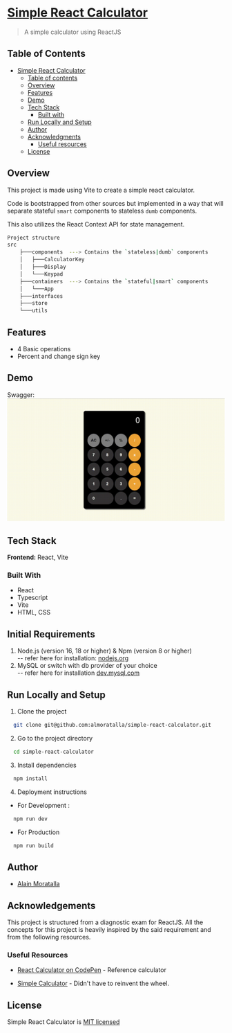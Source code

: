 # [Simple React Calculator](https://github.com/almoratalla/simple-react-calculator)

> A simple calculator using ReactJS

## Table of Contents

-   [Simple React Calculator](#simple-react-calculator)
    -   [Table of contents](#table-of-contents)
    -   [Overview](#overview)
    -   [Features](#features)
    -   [Demo](#demo)
    -   [Tech Stack](#tech-stack)
        -   [Built with](#built-with)
    -   [Run Locally and Setup](#run-locally-and-setup)
    -   [Author](#author)
    -   [Acknowledgments](#acknowledgments)
        -   [Useful resources](#useful-resources)
    -   [License](#license)

## Overview

This project is made using Vite to create a simple react calculator.

Code is bootstrapped from other sources but implemented in a way that will separate
stateful `smart` components to stateless `dumb` components.

This also utilizes the React Context API for state management.

```bash
Project structure
src
    ├───components  ---> Contains the `stateless|dumb` components
    │   ├───CalculatorKey
    │   ├───Display
    │   └───Keypad
    ├───containers  ---> Contains the `stateful|smart` components
    │   └───App
    ├───interfaces
    ├───store
    └───utils
```

## Features

-   4 Basic operations
-   Percent and change sign key

## Demo

Swagger:  
![Calculator Demo](./resources/calc-demo.gif)

## Tech Stack

**Frontend:** React, Vite

### Built With

-   React
-   Typescript
-   Vite
-   HTML, CSS

## Initial Requirements

1. Node.js (version 16, 18 or higher) & Npm (version 8 or higher)  
   -- refer here for installation: [nodejs.org](https://nodejs.org/en/download/)
2. MySQL or switch with db provider of your choice  
   -- refer here for installation [dev.mysql.com](https://dev.mysql.com/downloads/installer/)

## Run Locally and Setup

1. Clone the project

```bash
  git clone git@github.com:almoratalla/simple-react-calculator.git
```

2. Go to the project directory

```bash
  cd simple-react-calculator
```

3. Install dependencies

```bash
  npm install
```

4. Deployment instructions

-   For Development :

```bash
  npm run dev
```

-   For Production

```bash
  npm run build
```

## Author

-   [Alain Moratalla](https://www.github.com/almoratalla)

## Acknowledgements

This project is structured from a diagnostic exam for ReactJS. All the concepts for this project is heavily inspired by the said requirement and from the following resources.

### Useful Resources

-   [React Calculator on CodePen](https://codepen.io/mjijackson/pen/xOzyGX?editors=1111) - Reference calculator

-   [Simple Calculator](https://github.com/TommmyKelly/react-calculator) - Didn't have to reinvent the wheel.

## License

Simple React Calculator is [MIT licensed](./LICENSE)
